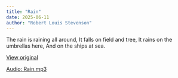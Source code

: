 ```yaml
---
title: "Rain"
date: 2025-06-11
author: "Robert Louis Stevenson"
---
```


The rain is raining all around,
It falls on field and tree,
It rains on the umbrellas here,
And on the ships at sea.

[View original](https://t.me/c/2696929880/313)


[Audio: Rain.mp3](files/Rain.mp3)